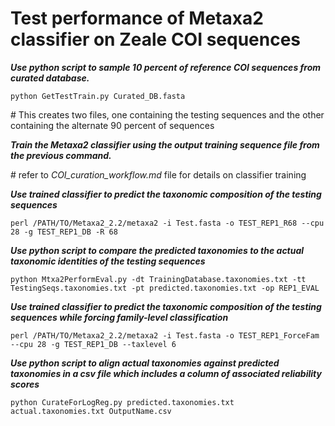 # Test performance of Metaxa2 classifier on Zeale COI sequences

***Use python script to sample 10 percent of reference COI sequences from curated database.***

```
python GetTestTrain.py Curated_DB.fasta
```

\# This creates two files, one containing the testing sequences and the other containing the alternate 90 percent of sequences

***Train the Metaxa2 classifier using the output training sequence file from the previous command.***

\# refer to _COI_curation_workflow.md_ file for details on classifier training

***Use trained classifier to predict the taxonomic composition of the testing sequences***

```
perl /PATH/TO/Metaxa2_2.2/metaxa2 -i Test.fasta -o TEST_REP1_R68 --cpu 28 -g TEST_REP1_DB -R 68
```

***Use python script to compare the predicted taxonomies to the actual taxonomic identities of the testing sequences***

```
python Mtxa2PerformEval.py -dt TrainingDatabase.taxonomies.txt -tt TestingSeqs.taxonomies.txt -pt predicted.taxonomies.txt -op REP1_EVAL
```

***Use trained classifier to predict the taxonomic composition of the testing sequences while forcing family-level classification***

```
perl /PATH/TO/Metaxa2_2.2/metaxa2 -i Test.fasta -o TEST_REP1_ForceFam --cpu 28 -g TEST_REP1_DB --taxlevel 6 
```

***Use python script to align actual taxonomies against predicted taxonomies in a csv file which includes a column of associated reliability scores***

```
python CurateForLogReg.py predicted.taxonomies.txt actual.taxonomies.txt OutputName.csv
```
